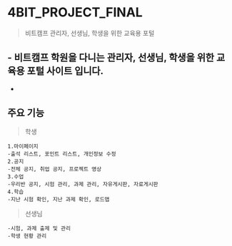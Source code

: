 # 4BIT_PROJECT_FINAL

>비트캠프 관리자, 선생님, 학생을 위한 교육용 포털 

 

## - 비트캠프 학원을 다니는 관리자, 선생님, 학생을 위한 교육용 포털 사이트 입니다.

 -

## 주요 기능

	

> 학생

	1.마이페이지
	-출석 리스트, 포인트 리스트, 개인정보 수정
	2.공지
	-전체 공지, 취업 공지, 프로젝트 영상
	3.수업
	-우리반 공지, 시험 관리, 과제 관리, 자유게시판, 자료게시판
	4.학습
	-지난 시험 확인, 지난 과제 확인, 로드맵
	
	

> 선생님

	-시험, 과제 출제 및 관리
	-학생 현황 관리
<!--stackedit_data:
eyJoaXN0b3J5IjpbLTIwMzQ2NTcwNjgsLTQxNjE1NTc3OSwtMT
k3NTk3OTU5N119
-->